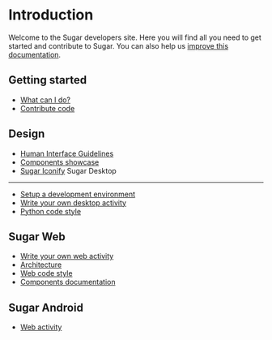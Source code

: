 Introduction
============

Welcome to the Sugar developers site. 
Here you will find all you need to get started and contribute to Sugar. 
You can also help us [improve this documentation](docs.md.html).

Getting started
---------------

* [What can I do?](what-can-i-do.md.html)
* [Contribute code](contributing.md.html)

Design
------
* [Human Interface Guidelines](HIG.md.html)
* [Components showcase](http://sugarlabs.github.io/sugar-web-samples/)
* [Sugar Iconify](sugar-iconify.md)
Sugar Desktop
---------
* [Setup a development environment](dev-environment.md.html)
* [Write your own desktop activity](desktop-activity.md.html)
* [Python code style](python-style.md.html)

Sugar Web
---------
* [Write your own web activity](web-activity.md.html)
* [Architecture](web-architecture.md.html)
* [Web code style](web-style.md.html)
* [Components documentation](sugar-web/README.md.html)

Sugar Android
-------------

* [Web activity](android.md.html)
